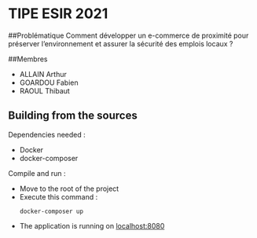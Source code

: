 # TIPE ESIR 2021

##Problématique
Comment développer un e-commerce de proximité pour préserver l’environnement et assurer la sécurité des emplois locaux ?

##Membres
* ALLAIN Arthur
* GOARDOU Fabien
* RAOUL Thibaut

## Building from the sources

Dependencies needed :
- Docker
- docker-composer

Compile and run :

- Move to the root of the project
- Execute this command :
    ```shell
    docker-composer up
    ```
- The application is running on [localhost:8080](http://localhost:8080)